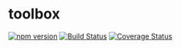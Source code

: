 # toolbox

[![npm version](https://badge.fury.io/js/mira-tb.svg)](https://badge.fury.io/js/mira-tb)
[![Build Status](https://travis-ci.org/ryg9I/toolbox.svg?branch=master)](https://travis-ci.org/ryg9I/toolbox)
[![Coverage Status](https://coveralls.io/repos/ryg9I/toolbox/badge.svg?branch=master&service=github)](https://coveralls.io/github/ryg9I/toolbox?branch=master)